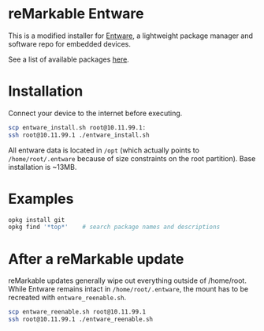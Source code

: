 # reMarkable Entware

This is a modified installer for [Entware](https://github.com/Entware/Entware), a lightweight package manager and software repo for embedded devices.

See a list of available packages [here](http://bin.entware.net/armv7sf-k3.2/).

# Installation

Connect your device to the internet before executing.

``` bash
scp entware_install.sh root@10.11.99.1:
ssh root@10.11.99.1 ./entware_install.sh
```

All entware data is located in `/opt` (which actually points to `/home/root/.entware` because of size constraints on the root partition).  Base installation is ~13MB.

# Examples

``` bash
opkg install git
opkg find '*top*'    # search package names and descriptions
```

# After a reMarkable update

reMarkable updates generally wipe out everything outside of /home/root.  While Entware remains intact in `/home/root/.entware`, the mount has to be recreated with `entware_reenable.sh`.

``` bash
scp entware_reenable.sh root@10.11.99.1
ssh root@10.11.99.1 ./entware_reenable.sh
```
